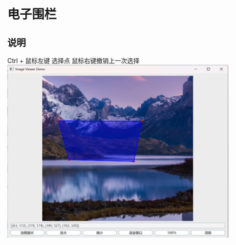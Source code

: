 # 电子围栏
## 说明
Ctrl + 鼠标左键 选择点
鼠标右键撤销上一次选择
![电子围栏](https://github.com/leon0514/LearnQt/blob/main/asserts/fence.png)
